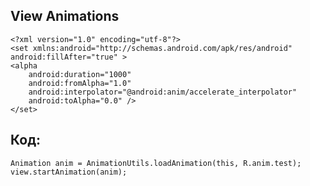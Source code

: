 ## View Animations

    <?xml version="1.0" encoding="utf-8"?>
    <set xmlns:android="http://schemas.android.com/apk/res/android"
    android:fillAfter="true" >
    <alpha
        android:duration="1000"
        android:fromAlpha="1.0"
        android:interpolator="@android:anim/accelerate_interpolator"
        android:toAlpha="0.0" />
    </set>

## Код:

    Animation anim = AnimationUtils.loadAnimation(this, R.anim.test);
    view.startAnimation(anim);